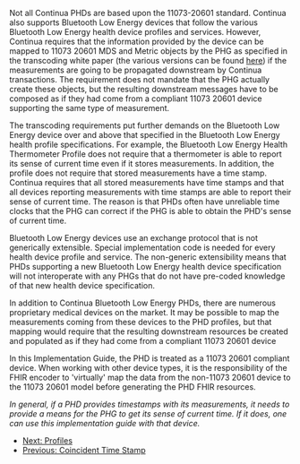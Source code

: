 Not all Continua PHDs are based upon the 11073-20601 standard. Continua also supports Bluetooth Low Energy devices that follow the various Bluetooth Low Energy health device profiles and services. However, Continua requires that the information provided by the device can be mapped to 11073 20601 MDS and Metric objects by the PHG as specified in the transcoding white paper (the various versions can be found [here](https://www.bluetooth.com/develop-with-bluetooth/build/white-papers)) if the measurements are going to be propagated downstream by Continua transactions. The requirement does not mandate that the PHG actually create these objects, but the resulting downstream messages have to be composed as if they had come from a compliant 11073 20601 device supporting the same type of measurement.

The transcoding requirements put further demands on the Bluetooth Low Energy device over and above that specified in the Bluetooth Low Energy health profile specifications. For example, the Bluetooth Low Energy Health Thermometer Profile does not require that a thermometer is able to report its sense of current time even if it stores measurements. In addition, the profile does not require that stored measurements have a time stamp. Continua requires that all stored measurements have time stamps and that all devices reporting measurements with time stamps are able to report their sense of current time. The reason is that PHDs often have unreliable time clocks that the PHG can correct if the PHG is able to obtain the PHD's sense of current time.

Bluetooth Low Energy devices use an exchange protocol that is not generically extensible. Special implementation code is needed for every health device profile and service. The non-generic extensibility means that PHDs supporting a new Bluetooth Low Energy health device specification will not interoperate with any PHGs that do not have pre-coded knowledge of that new health device specification.

In addition to Continua Bluetooth Low Energy PHDs, there are numerous proprietary medical devices on the market. It may be possible to map the measurements coming from these devices to the PHD profiles, but that mapping would require that the resulting downstream resources be created and populated as if they had come from a compliant 11073 20601 device

In this Implementation Guide, the PHD is treated as a 11073 20601 compliant device. When working with other device types, it is the responsibility of the FHIR encoder to 'virtually' map the data from the non-11073 20601 device to the 11073 20601 model before generating the PHD FHIR resources.

*In general, if a PHD provides timestamps with its measurements, it needs to provide a means for the PHG to get its sense of current time. If it does, one can use this implementation guide with that device.*

 - [Next: Profiles](profiles.html)
 - [Previous: Coincident Time Stamp](CoincidentTimeStamp.html)